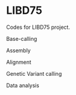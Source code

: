 # LIBD75
Codes for LIBD75 project.



Base-calling


Assembly


Alignment


Genetic Variant calling


Data analysis


